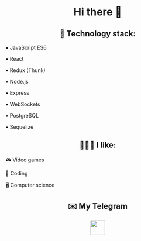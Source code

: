 <h1 align="center"> Hi there 👋</h1>

<h2 align="center"> 🔧 Technology stack: </h2>
<p align="center">
<p>• JavaScript ES6 </p>
<p>• React </p>
<p>• Redux (Thunk) </p> 
<p>• Node.js </p>
<p>• Express </p>
<p>• WebSockets </p>
<p>• PostgreSQL </p>
<p>• Sequelize </p>
</p>


<h2 align="center">👨🏻‍💻 I like: </h2>
<p align="center">
 <p>🎮 Video games</p>
 <p>💯 Coding</p>
 <p>🖥 Computer science</p>
</p>


<h2 align="center">✉️ My Telegram</h2>
<p align='center'>
<a href="https://t.me/Dkirillspb" title="Telegram!">
<img src="https://telegram.org/img/t_logo.svg?1" width='60px' height='60px' style='width: 40px; height: 40px;'></a>
</p>
</br>

